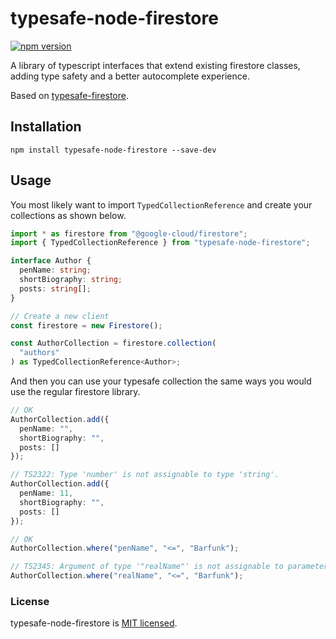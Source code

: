 # typesafe-node-firestore

[![npm version](https://badge.fury.io/js/typesafe-node-firestore.svg)](https://badge.fury.io/js/typesafe-node-firestore)

A library of typescript interfaces that extend existing firestore classes, adding type safety and a better autocomplete experience.

Based on [typesafe-firestore](https://github.com/chaseholdren/typesafe-firestore).

## Installation

```shell
npm install typesafe-node-firestore --save-dev
```

## Usage

You most likely want to import `TypedCollectionReference` and create your collections as shown below.

```typescript
import * as firestore from "@google-cloud/firestore";
import { TypedCollectionReference } from "typesafe-node-firestore";

interface Author {
  penName: string;
  shortBiography: string;
  posts: string[];
}

// Create a new client
const firestore = new Firestore();

const AuthorCollection = firestore.collection(
  "authors"
) as TypedCollectionReference<Author>;
```

And then you can use your typesafe collection the same ways you would use the regular firestore library.

```typescript
// OK
AuthorCollection.add({
  penName: "",
  shortBiography: "",
  posts: []
});

// TS2322: Type 'number' is not assignable to type 'string'.
AuthorCollection.add({
  penName: 11,
  shortBiography: "",
  posts: []
});

// OK
AuthorCollection.where("penName", "<=", "Barfunk");

// TS2345: Argument of type '"realName"' is not assignable to parameter of type '"penName" | "shortBiography" | "posts" | FieldPath'.
AuthorCollection.where("realName", "<=", "Barfunk");
```

### License

typesafe-node-firestore is [MIT licensed](./LICENSE).
